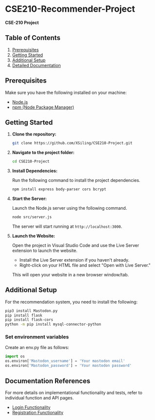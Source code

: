 # CSE210-Recommender-Project

**CSE-210 Project**

## Table of Contents

1. [Prerequisites](#prerequisites)
2. [Getting Started](#getting-started)
3. [Additional Setup](#additional-setup)
4. [Detailed Documentation](#documentation-references)

## Prerequisites

Make sure you have the following installed on your machine:

- [Node.js](https://nodejs.org/)
- [npm (Node Package Manager)](https://www.npmjs.com/)

## Getting Started

1. **Clone the repository:**

    ```bash
    git clone https://github.com/XSiling/CSE210-Project.git
    ```

2. **Navigate to the project folder:**

    ```bash
    cd CSE210-Project
    ```
    
3. **Install Dependencies:**

    Run the following command to install the project dependencies.

    ```bash
    npm install express body-parser cors bcrypt
    ```

4. **Start the Server:**

    Launch the Node.js server using the following command.

    ```bash
    node src/server.js
    ```

    The server will start running at `http://localhost:3000`.

5. **Launch the Website:**

    Open the project in Visual Studio Code and use the Live Server extension to launch the website.

    - Install the Live Server extension if you haven't already.
    - Right-click on your HTML file and select "Open with Live Server."

    This will open your website in a new browser window/tab.

## Additional Setup

For the recommendation system, you need to install the following:

```bash
pip3 install Mastodon.py
pip install flask
pip install flask-cors
python -m pip install mysql-connector-python
```


### Set environment variables
Create an env.py file as follows:


```python
import os
os.environ['Mastodon_username'] = 'Your mastodon email'
os.environ['Mastodon_password'] = 'Your mastodon password'
```

## Documentation References

For more details on implementational functionality and tests, refer to individual function and API pages.

- [Login Functionality](docs/backend/login.md)
- [Registration Functionality](docs/backend/register.md)


